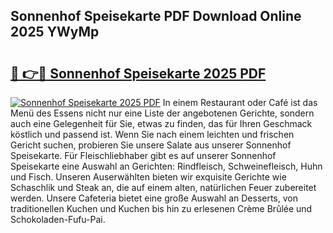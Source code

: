 ## Sonnenhof Speisekarte PDF Download Online 2025 YWyMp

# <h2><a href="http://gcbeqit.nevu.top/?p=Sonnenhof+Speisekarte">🔗 👉🔴 Sonnenhof Speisekarte 2025 PDF</a></h2>

[![Sonnenhof Speisekarte 2025 PDF](https://i.imgur.com/dBaPXMq.png)](http://gcbeqit.nevu.top/?p=Sonnenhof+Speisekarte)
In einem Restaurant oder Café ist das Menü des Essens nicht nur eine Liste der angebotenen Gerichte, sondern auch eine Gelegenheit für Sie, etwas zu finden, das für Ihren Geschmack köstlich und passend ist. Wenn Sie nach einem leichten und frischen Gericht suchen, probieren Sie unsere Salate aus unserer Sonnenhof Speisekarte. Für Fleischliebhaber gibt es auf unserer Sonnenhof Speisekarte eine Auswahl an Gerichten: Rindfleisch, Schweinefleisch, Huhn und Fisch. Unseren Auserwählten bieten wir exquisite Gerichte wie Schaschlik und Steak an, die auf einem alten, natürlichen Feuer zubereitet werden. Unsere Cafeteria bietet eine große Auswahl an Desserts, von traditionellen Kuchen und Kuchen bis hin zu erlesenen Crème Brûlée und Schokoladen-Fufu-Pai.
